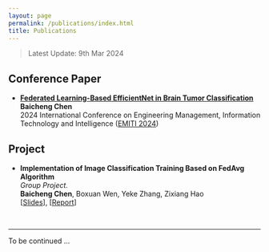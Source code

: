 ```yaml
---
layout: page
permalink: /publications/index.html
title: Publications
---
```


> Latest Update: 9th Mar 2024

## Conference Paper

- [**Federated Learning-Based EfficientNet in Brain Tumor Classification**](https://www.scitepress.org/Papers/2024/129509/129509.pdf)<br>**Baicheng Chen**<br>2024 International Conference on Engineering Management, Information Technology and Intelligence ([EMITI 2024](https://www.ic-emiti.com/))<br>

## Project

- **Implementation of Image Classification Training Based on FedAvg Algorithm**<br>*Group Project.*<br>**Baicheng Chen**, Boxuan Wen, Yeke Zhang, Zixiang Hao<br>[[Slides](https://baichengdanny.github.io/mypaper/project/Final_PPT.pdf)], [[Report](https://baichengdanny.github.io/mypaper/project/Final_report.pdf)]<br>

<br>

------

To be continued ...

